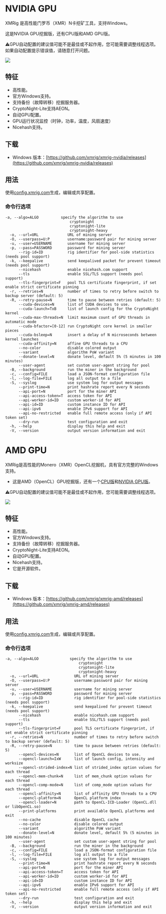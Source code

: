 # NVIDIA GPU

XMRig 是高性能门罗币（XMR）N卡挖矿工具，支持Windows。

这是NVIDIA GPU挖掘版，还有CPU版和AMD GPU版。

⚠️GPU自动配置的建议值可能不是最佳或不起作用，您可能需要调整线程选项。如果自动配置提示错误值，请随意打开问题。

![](https://camo.githubusercontent.com/8daca1246fc9a96d5a0fff0c9ccfa16239986832/68747470733a2f2f692e696d6775722e636f6d2f7752435a33494a2e706e67)



## 特征

- 高性能。
- 官方Windows支持。
- 支持备份（故障转移）挖掘服务器。
- CryptoNight-Lite支持AEON。
- 自动GPU配置。
- GPU运行状况监控（时钟，功率，温度，风扇速度）
- Nicehash支持。

## 下载

- Windows 版本：[https://github.com/xmrig/xmrig-nvidia/releases](https://github.com/xmrig/xmrig-nvidia/releases)



## 用法

使用[config.xmrig.com](https://config.xmrig.com/nvidia)生成，编辑或共享配置。

### 命令行选项

```
-a, --algo=ALGO          specify the algorithm to use
                             cryptonight
                             cryptonight-lite
                             cryptonight-heavy
  -o, --url=URL             URL of mining server
  -O, --userpass=U:P        username:password pair for mining server
  -u, --user=USERNAME       username for mining server
  -p, --pass=PASSWORD       password for mining server
      --rig-id=ID           rig identifier for pool-side statistics (needs pool support)
  -k, --keepalive           send keepalived packet for prevent timeout (needs pool support)
      --nicehash            enable nicehash.com support
      --tls                 enable SSL/TLS support (needs pool support)
      --tls-fingerprint=F   pool TLS certificate fingerprint, if set enable strict certificate pinning
  -r, --retries=N           number of times to retry before switch to backup server (default: 5)
  -R, --retry-pause=N       time to pause between retries (default: 5)
      --cuda-devices=N      list of CUDA devices to use.
      --cuda-launch=TxB     list of launch config for the CryptoNight kernel
      --cuda-max-threads=N  limit maximum count of GPU threads in automatic mode
      --cuda-bfactor=[0-12] run CryptoNight core kernel in smaller pieces
      --cuda-bsleep=N       insert a delay of N microseconds between kernel launches
      --cuda-affinity=N     affine GPU threads to a CPU
      --no-color            disable colored output
      --variant             algorithm PoW variant
      --donate-level=N      donate level, default 5% (5 minutes in 100 minutes)
      --user-agent          set custom user-agent string for pool
  -B, --background          run the miner in the background
  -c, --config=FILE         load a JSON-format configuration file
  -l, --log-file=FILE       log all output to a file
  -S, --syslog              use system log for output messages
      --print-time=N        print hashrate report every N seconds
      --api-port=N          port for the miner API
      --api-access-token=T  access token for API
      --api-worker-id=ID    custom worker-id for API
      --api-id=ID           custom instance ID for API
      --api-ipv6            enable IPv6 support for API
      --api-no-restricted   enable full remote access (only if API token set)
      --dry-run             test configuration and exit
  -h, --help                display this help and exit
  -V, --version             output version information and exit
```



# AMD GPU

XMRig是高性能的Monero（XMR）OpenCL挖掘机，具有官方完整的Windows支持。

- 这是AMD（OpenCL）GPU挖掘版，还有一个[CPU版](https://github.com/xmrig/xmrig)和[NVIDIA GPU版](https://github.com/xmrig/xmrig-nvidia)。

⚠️GPU自动配置的建议值可能不是最佳或不起作用，您可能需要调整线程选项。

![](https://camo.githubusercontent.com/9f9a8b36efa7e8bb8252809aca5a70e63ab61a07/68747470733a2f2f786d7269672e636f6d2f6173736574732f696d672f73637265656e73686f74732f786d7269672d616d642d322e382e362e706e67)



## 特征

- 高性能。
- 官方Windows支持。
- 支持备份（故障转移）挖掘服务器。
- CryptoNight-Lite支持AEON。
- 自动GPU配置。
- Nicehash支持。
- 它是开源软件。

## 下载

- Windows 版本：[https://github.com/xmrig/xmrig-amd/releases](https://github.com/xmrig/xmrig-amd/releases)



## 用法

使用[config.xmrig.com](https://config.xmrig.com/amd)生成，编辑或共享配置。

### 命令行选项

```
-a, --algo=ALGO              specify the algorithm to use
                                 cryptonight
                                 cryptonight-lite
                                 cryptonight-heavy
  -o, --url=URL                URL of mining server
  -O, --userpass=U:P           username:password pair for mining server
  -u, --user=USERNAME          username for mining server
  -p, --pass=PASSWORD          password for mining server
      --rig-id=ID              rig identifier for pool-side statistics (needs pool support)
  -k, --keepalive              send keepalived for prevent timeout (needs pool support)
      --nicehash               enable nicehash.com support
      --tls                    enable SSL/TLS support (needs pool support)
      --tls-fingerprint=F      pool TLS certificate fingerprint, if set enable strict certificate pinning
  -r, --retries=N              number of times to retry before switch to backup server (default: 5)
  -R, --retry-pause=N          time to pause between retries (default: 5)
      --opencl-devices=N       list of OpenCL devices to use.
      --opencl-launch=IxW      list of launch config, intensity and worksize
      --opencl-strided-index=N list of strided_index option values for each thread
      --opencl-mem-chunk=N     list of mem_chunk option values for each thread
      --opencl-comp-mode=N     list of comp_mode option values for each thread
      --opencl-affinity=N      list of affinity GPU threads to a CPU
      --opencl-platform=N      OpenCL platform index
      --opencl-loader=N        path to OpenCL-ICD-Loader (OpenCL.dll or libOpenCL.so)
      --print-platforms        print available OpenCL platforms and exit
      --no-cache               disable OpenCL cache
      --no-color               disable colored output
      --variant                algorithm PoW variant
      --donate-level=N         donate level, default 5% (5 minutes in 100 minutes)
      --user-agent             set custom user-agent string for pool
  -B, --background             run the miner in the background
  -c, --config=FILE            load a JSON-format configuration file
  -l, --log-file=FILE          log all output to a file
  -S, --syslog                 use system log for output messages
      --print-time=N           print hashrate report every N seconds
      --api-port=N             port for the miner API
      --api-access-token=T     access token for API
      --api-worker-id=ID       custom worker-id for API
      --api-id=ID              custom instance ID for API
      --api-ipv6               enable IPv6 support for API
      --api-no-restricted      enable full remote access (only if API token set)
      --dry-run                test configuration and exit
  -h, --help                   display this help and exit
  -V, --version                output version information and exit
```